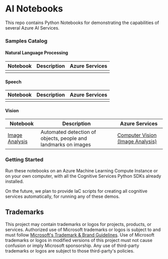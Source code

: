 # AI Notebooks

This repo contains Python Notebooks for demonstrating the capabilities of several Azure AI Services.

### Samples Catalog

#### Natural Language Processing

| Notebook | Description | Azure Services|
|--|--|--|
| | | |

#### Speech

| Notebook | Description | Azure Services|
|--|--|--|
| | | |

#### Vision
| Notebook | Description | Azure Services|
|--|--|--|
| [Image Analysis](./notebooks/vision/image-analysis/automated-object-detection.ipynb) | Automated detection of objects, people and landmarks on images  | [Computer Vision (Image Analysis)](https://docs.microsoft.com/en-us/azure/cognitive-services/computer-vision/overview-image-analysis) |


### Getting Started

Run these notebooks on an Azure Machine Learning Compute Instance or on your own computer, with all the Cognitive Services Python SDKs already installed.

On the future, we plan to provide IaC scripts for creating all cognitive services automatically, for running any of these demos.


## Trademarks

This project may contain trademarks or logos for projects, products, or services. Authorized use of Microsoft trademarks or logos is subject to and must follow [Microsoft's Trademark & Brand Guidelines](https://www.microsoft.com/en-us/legal/intellectualproperty/trademarks/usage/general).
Use of Microsoft trademarks or logos in modified versions of this project must not cause confusion or imply Microsoft sponsorship.
Any use of third-party trademarks or logos are subject to those third-party's policies.
